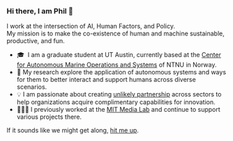 ### Hi there, I am Phil 👋

I work at the intersection of AI, Human Factors, and Policy.  
My mission is to make the co-existence of human and machine sustainable, productive, and fun.

- 🎓  I am a graduate student at UT Austin, currently based at the [Center for Autonomous Marine Operations and Systems](https://www.ntnu.edu/amos) of NTNU in Norway.
- 🔬  My research explore the application of autonomous systems and ways for them to better interact and support humans across diverse scenarios. 
- 💡  I am passionate about creating [unlikely partnership](https://www.media.mit.edu/events/city-robotics-hackathon/) across sectors to help organizations acquire complimentary capabilities for innovation.
- 🧑🏽‍🔬  I previously worked at the [MIT Media Lab](https://www.media.mit.edu/people/ptinn/projects/) and continue to support various projects there.

If it sounds like we might get along, [hit me up](mailto:ptinn@mit.edu). 
